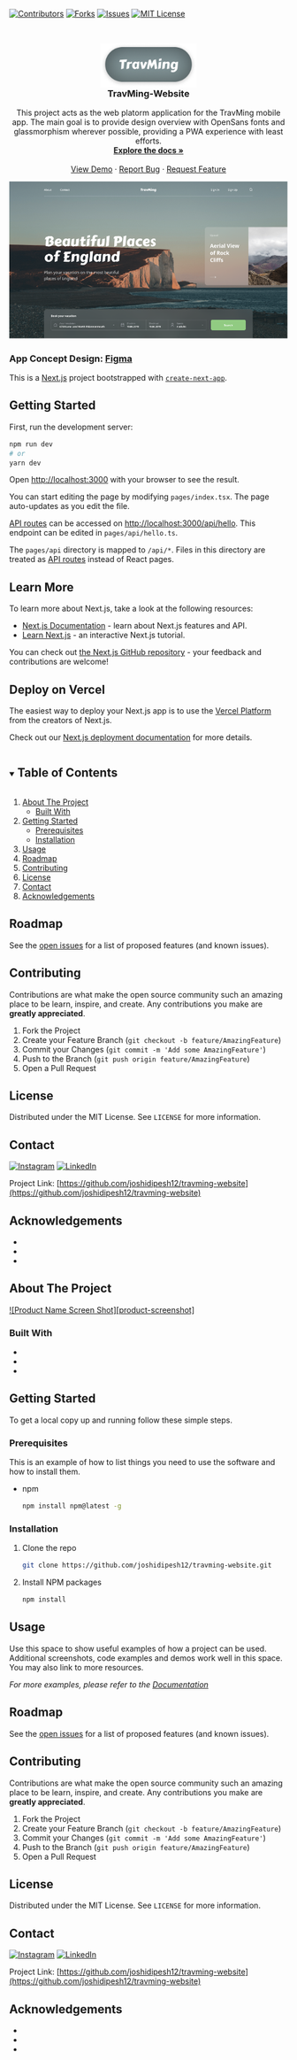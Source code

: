 <!--
*** Thanks for checking out the Best-README-Template. If you have a suggestion
*** that would make this better, please fork the repo and create a pull request
*** or simply open an issue with the tag "enhancement".
*** Thanks again! Now go create something AMAZING! :D
***
***
***
*** To avoid retyping too much info. Do a search and replace for the following:
*** joshidipesh12, travming-website, insta_page, joshidipesh122@gmail.com, TravMing-Website, This project acts as the web platorm application for the TravMing mobile app. The main goal is to provide design overview with OpenSans fonts and glassmorphism wherever possible, providing a PWA experience with least efforts.
-->

<!-- PROJECT SHIELDS -->
<!--
*** I'm using markdown "reference style" links for readability.
*** Reference links are enclosed in brackets [ ] instead of parentheses ( ).
*** See the bottom of this document for the declaration of the reference variables
*** for contributors-url, forks-url, etc. This is an optional, concise syntax you may use.
*** https://www.markdownguide.org/basic-syntax/#reference-style-links
-->

[![Contributors][contributors-shield]][contributors-url]
[![Forks][forks-shield]][forks-url]
[![Issues][issues-shield]][issues-url]
[![MIT License][license-shield]][license-url]

<!-- PROJECT LOGO -->
<br />
<p align="center">
  <a href="https://github.com/joshidipesh12/travming-website">
    <img src="public/logo.png" alt="Logo" height="80">
  </a>

  <h3 style="margin-top: -1em;" align="center">TravMing-Website</h3>

  <p align="center">
    This project acts as the web platorm application for the TravMing mobile app. The main goal is to provide design overview with OpenSans fonts and glassmorphism wherever possible, providing a PWA experience with least efforts.
    <br />
    <a href="https://github.com/joshidipesh12/travming-website"><strong>Explore the docs »</strong></a>
    <br />
    <br />
    <a href="https://github.com/joshidipesh12/travming-website">View Demo</a>
    ·
    <a href="https://github.com/joshidipesh12/travming-website/issues">Report Bug</a>
    ·
    <a href="https://github.com/joshidipesh12/travming-website/issues">Request Feature</a>
  </p>
</p>

<img alt="Design Target" src="public/desktop.png"/>

### App Concept Design: [Figma](https://www.figma.com/file/6C0ORLsqN8OpPJZv6FMsjh/TravMing-Website-Concept?node-id=0%3A1)

This is a [Next.js](https://nextjs.org/) project bootstrapped with [`create-next-app`](https://github.com/vercel/next.js/tree/canary/packages/create-next-app).

## Getting Started

First, run the development server:

```bash
npm run dev
# or
yarn dev
```

Open [http://localhost:3000](http://localhost:3000) with your browser to see the result.

You can start editing the page by modifying `pages/index.tsx`. The page auto-updates as you edit the file.

[API routes](https://nextjs.org/docs/api-routes/introduction) can be accessed on [http://localhost:3000/api/hello](http://localhost:3000/api/hello). This endpoint can be edited in `pages/api/hello.ts`.

The `pages/api` directory is mapped to `/api/*`. Files in this directory are treated as [API routes](https://nextjs.org/docs/api-routes/introduction) instead of React pages.

## Learn More

To learn more about Next.js, take a look at the following resources:

- [Next.js Documentation](https://nextjs.org/docs) - learn about Next.js features and API.
- [Learn Next.js](https://nextjs.org/learn) - an interactive Next.js tutorial.

You can check out [the Next.js GitHub repository](https://github.com/vercel/next.js/) - your feedback and contributions are welcome!

## Deploy on Vercel

The easiest way to deploy your Next.js app is to use the [Vercel Platform](https://vercel.com/new?utm_medium=default-template&filter=next.js&utm_source=create-next-app&utm_campaign=create-next-app-readme) from the creators of Next.js.

Check out our [Next.js deployment documentation](https://nextjs.org/docs/deployment) for more details.

<!-- TABLE OF CONTENTS -->
<details open="open">
  <summary><h2 style="display: inline-block">Table of Contents</h2></summary>
  <ol>
    <li>
      <a href="#about-the-project">About The Project</a>
      <ul>
        <li><a href="#built-with">Built With</a></li>
      </ul>
    </li>
    <li>
      <a href="#getting-started">Getting Started</a>
      <ul>
        <li><a href="#prerequisites">Prerequisites</a></li>
        <li><a href="#installation">Installation</a></li>
      </ul>
    </li>
    <li><a href="#usage">Usage</a></li>
    <li><a href="#roadmap">Roadmap</a></li>
    <li><a href="#contributing">Contributing</a></li>
    <li><a href="#license">License</a></li>
    <li><a href="#contact">Contact</a></li>
    <li><a href="#acknowledgements">Acknowledgements</a></li>
  </ol>
</details>

<!-- ROADMAP -->

## Roadmap

See the [open issues](https://github.com/joshidipesh12/travming-website/issues) for a list of proposed features (and known issues).

<!-- CONTRIBUTING -->

## Contributing

Contributions are what make the open source community such an amazing place to be learn, inspire, and create. Any contributions you make are **greatly appreciated**.

1. Fork the Project
2. Create your Feature Branch (`git checkout -b feature/AmazingFeature`)
3. Commit your Changes (`git commit -m 'Add some AmazingFeature'`)
4. Push to the Branch (`git push origin feature/AmazingFeature`)
5. Open a Pull Request

<!-- LICENSE -->

## License

Distributed under the MIT License. See `LICENSE` for more information.

<!-- CONTACT -->

## Contact

[![Instagram][insta-shield]][insta-url]
[![LinkedIn][linkedin-shield]][linkedin-url]

Project Link: [https://github.com/joshidipesh12/travming-website](https://github.com/joshidipesh12/travming-website)

<!-- ACKNOWLEDGEMENTS -->

## Acknowledgements

- []()
- []()
- []()

## About The Project

[![Product Name Screen Shot][product-screenshot]](https://example.com)

### Built With

- []()
- []()
- []()

<!-- GETTING STARTED -->

## Getting Started

To get a local copy up and running follow these simple steps.

### Prerequisites

This is an example of how to list things you need to use the software and how to install them.

- npm
  ```sh
  npm install npm@latest -g
  ```

### Installation

1. Clone the repo
   ```sh
   git clone https://github.com/joshidipesh12/travming-website.git
   ```
2. Install NPM packages
   ```sh
   npm install
   ```

<!-- USAGE EXAMPLES -->

## Usage

Use this space to show useful examples of how a project can be used. Additional screenshots, code examples and demos work well in this space. You may also link to more resources.

_For more examples, please refer to the [Documentation](https://example.com)_

<!-- ROADMAP -->

## Roadmap

See the [open issues](https://github.com/joshidipesh12/travming-website/issues) for a list of proposed features (and known issues).

<!-- CONTRIBUTING -->

## Contributing

Contributions are what make the open source community such an amazing place to be learn, inspire, and create. Any contributions you make are **greatly appreciated**.

1. Fork the Project
2. Create your Feature Branch (`git checkout -b feature/AmazingFeature`)
3. Commit your Changes (`git commit -m 'Add some AmazingFeature'`)
4. Push to the Branch (`git push origin feature/AmazingFeature`)
5. Open a Pull Request

<!-- LICENSE -->

## License

Distributed under the MIT License. See `LICENSE` for more information.

<!-- CONTACT -->

## Contact

[![Instagram][insta-shield]][insta-url]
[![LinkedIn][linkedin-shield]][linkedin-url]

Project Link: [https://github.com/joshidipesh12/travming-website](https://github.com/joshidipesh12/travming-website)

<!-- ACKNOWLEDGEMENTS -->

## Acknowledgements

- []()
- []()
- []()

<!-- MARKDOWN LINKS & IMAGES -->
<!-- https://www.markdownguide.org/basic-syntax/#reference-style-links -->

[contributors-shield]: https://img.shields.io/github/contributors/joshidipesh12/travming-website?style=for-the-badge
[contributors-url]: https://github.com/joshidipesh12/repo/graphs/contributors
[forks-shield]: https://img.shields.io/github/forks/joshidipesh12/travming-website?style=for-the-badge
[forks-url]: https://github.com/joshidipesh12/repo/network/members
[stars-shield]: https://img.shields.io/github/stars/joshidipesh12/travming-website?style=for-the-badge
[stars-url]: https://github.com/joshidipesh12/repo/stargazers
[issues-shield]: https://img.shields.io/github/issues/joshidipesh12/travming-website?style=for-the-badge
[issues-url]: https://github.com/joshidipesh12/travming-website/issues
[license-shield]: https://img.shields.io/github/license/joshidipesh12/travming-website?style=for-the-badge
[license-url]: https://github.com/joshidipesh12/travming-website/blob/master/LICENSE.txt
[linkedin-shield]: https://img.shields.io/badge/-LinkedIn-black.svg?style=for-the-badge&logo=linkedin&colorB=555
[linkedin-url]: https://linkedin.com/in/joshidipesh12
[insta-shield]: https://img.shields.io/badge/Instagram-E4405F?style=for-the-badge&logo=instagram&logoColor=white
[insta-url]: https://www.instagram.com/_joshi_dipesh_/
